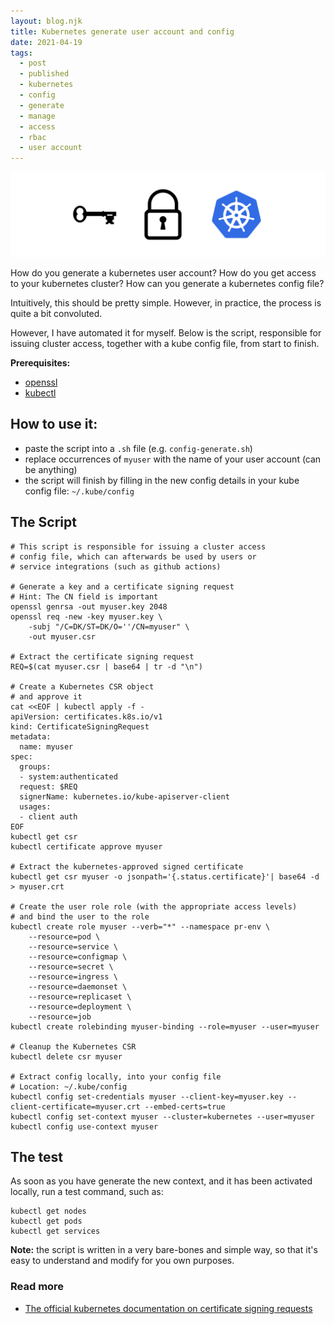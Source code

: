 ```yaml
---
layout: blog.njk
title: Kubernetes generate user account and config
date: 2021-04-19
tags: 
  - post
  - published
  - kubernetes
  - config
  - generate
  - manage
  - access
  - rbac
  - user account
---
```


![Cover](./cover.png)

How do you generate a kubernetes user account? How do you get access to your kubernetes cluster? How can you generate a kubernetes config file?

Intuitively, this should be pretty simple. However, in practice, the process is quite a bit convoluted.

However, I have automated it for myself. Below is the script, responsible for issuing cluster access, together with a kube config file, from start to finish.

**Prerequisites:**
- [openssl](https://github.com/openssl/openssl)
- [kubectl](https://kubernetes.io/docs/tasks/tools/)

## How to use it:
- paste the script into a `.sh` file (e.g. `config-generate.sh`)
- replace occurrences of `myuser` with the name of your user account (can be anything)
- the script will finish by filling in the new config details in your kube config file: `~/.kube/config`

## The Script

```shell
# This script is responsible for issuing a cluster access 
# config file, which can afterwards be used by users or 
# service integrations (such as github actions)

# Generate a key and a certificate signing request
# Hint: The CN field is important
openssl genrsa -out myuser.key 2048
openssl req -new -key myuser.key \
    -subj "/C=DK/ST=DK/O=''/CN=myuser" \
    -out myuser.csr

# Extract the certificate signing request
REQ=$(cat myuser.csr | base64 | tr -d "\n")

# Create a Kubernetes CSR object
# and approve it
cat <<EOF | kubectl apply -f -
apiVersion: certificates.k8s.io/v1
kind: CertificateSigningRequest
metadata:
  name: myuser
spec:
  groups:
  - system:authenticated
  request: $REQ
  signerName: kubernetes.io/kube-apiserver-client
  usages:
  - client auth
EOF
kubectl get csr
kubectl certificate approve myuser

# Extract the kubernetes-approved signed certificate
kubectl get csr myuser -o jsonpath='{.status.certificate}'| base64 -d > myuser.crt

# Create the user role role (with the appropriate access levels)
# and bind the user to the role
kubectl create role myuser --verb="*" --namespace pr-env \
    --resource=pod \
    --resource=service \
    --resource=configmap \
    --resource=secret \
    --resource=ingress \
    --resource=daemonset \
    --resource=replicaset \
    --resource=deployment \
    --resource=job 
kubectl create rolebinding myuser-binding --role=myuser --user=myuser

# Cleanup the Kubernetes CSR
kubectl delete csr myuser

# Extract config locally, into your config file
# Location: ~/.kube/config
kubectl config set-credentials myuser --client-key=myuser.key --client-certificate=myuser.crt --embed-certs=true
kubectl config set-context myuser --cluster=kubernetes --user=myuser
kubectl config use-context myuser 
```

## The test
As soon as you have generate the new context, and it has been activated locally, run a test command, such as:

```shell
kubectl get nodes
kubectl get pods
kubectl get services
```

**Note:** the script is written in a very bare-bones and simple way, so that it's easy to understand and modify for you own purposes. 

### Read more
- [The official kubernetes documentation on certificate signing requests](https://kubernetes.io/docs/reference/access-authn-authz/certificate-signing-requests/#normal-user) 